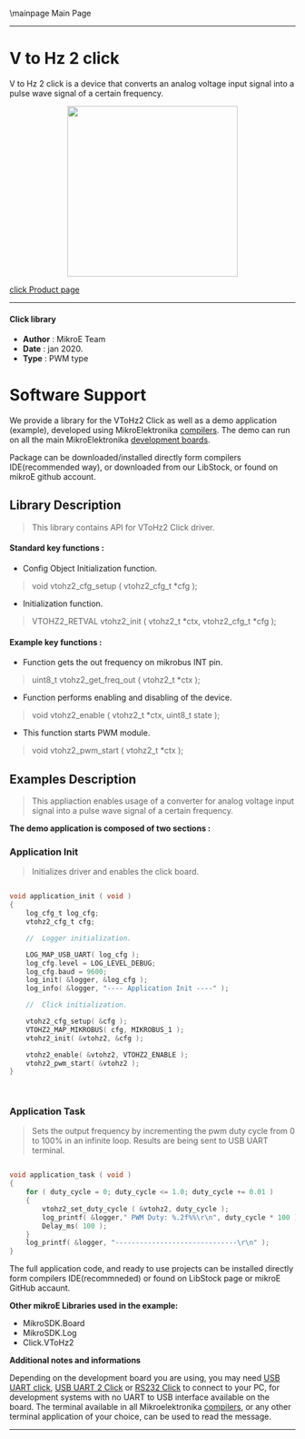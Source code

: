 \mainpage Main Page
 
---
# V to Hz 2 click

V to Hz 2 click is a device that converts an analog voltage input signal into a pulse wave signal of a certain frequency.

<p align="center">
  <img src="https://download.mikroe.com/images/click_for_ide/vtohz2_click.png" height=300px>
</p>

[click Product page](https://www.mikroe.com/v-to-hz-2-click)

---


#### Click library 

- **Author**        : MikroE Team
- **Date**          : jan 2020.
- **Type**          : PWM type


# Software Support

We provide a library for the VToHz2 Click 
as well as a demo application (example), developed using MikroElektronika 
[compilers](https://shop.mikroe.com/compilers). 
The demo can run on all the main MikroElektronika [development boards](https://shop.mikroe.com/development-boards).

Package can be downloaded/installed directly form compilers IDE(recommended way), or downloaded from our LibStock, or found on mikroE github account. 

## Library Description

> This library contains API for VToHz2 Click driver.

#### Standard key functions :

- Config Object Initialization function.
> void vtohz2_cfg_setup ( vtohz2_cfg_t *cfg ); 
 
- Initialization function.
> VTOHZ2_RETVAL vtohz2_init ( vtohz2_t *ctx, vtohz2_cfg_t *cfg );


#### Example key functions :

- Function gets the out frequency on mikrobus INT pin.
> uint8_t vtohz2_get_freq_out ( vtohz2_t *ctx );
 
- Function performs enabling and disabling of the device.
> void vtohz2_enable ( vtohz2_t *ctx, uint8_t state );

- This function starts PWM module.
> void vtohz2_pwm_start ( vtohz2_t *ctx );

## Examples Description

> This appliaction enables usage of a converter for analog voltage input signal into 
> a pulse wave signal of a certain frequency.

**The demo application is composed of two sections :**

### Application Init 

> Initializes driver and enables the click board.

```c

void application_init ( void )
{
    log_cfg_t log_cfg;
    vtohz2_cfg_t cfg;

    //  Logger initialization.

    LOG_MAP_USB_UART( log_cfg );
    log_cfg.level = LOG_LEVEL_DEBUG;
    log_cfg.baud = 9600;
    log_init( &logger, &log_cfg );
    log_info( &logger, "---- Application Init ----" );

    //  Click initialization.

    vtohz2_cfg_setup( &cfg );
    VTOHZ2_MAP_MIKROBUS( cfg, MIKROBUS_1 );
    vtohz2_init( &vtohz2, &cfg );

    vtohz2_enable( &vtohz2, VTOHZ2_ENABLE );
    vtohz2_pwm_start( &vtohz2 );
}

  
```

### Application Task

> Sets the output frequency by incrementing the pwm duty cycle from 0 to 100% in an infinite loop.
> Results are being sent to USB UART terminal.

```c

void application_task ( void )
{
    for ( duty_cycle = 0; duty_cycle <= 1.0; duty_cycle += 0.01 )
    {
        vtohz2_set_duty_cycle ( &vtohz2, duty_cycle );
        log_printf( &logger," PWM Duty: %.2f%%\r\n", duty_cycle * 100 );
        Delay_ms( 100 );
    }
    log_printf( &logger, "------------------------------\r\n" );
}

```

The full application code, and ready to use projects can be  installed directly form compilers IDE(recommneded) or found on LibStock page or mikroE GitHub accaunt.

**Other mikroE Libraries used in the example:** 

- MikroSDK.Board
- MikroSDK.Log
- Click.VToHz2

**Additional notes and informations**

Depending on the development board you are using, you may need 
[USB UART click](https://shop.mikroe.com/usb-uart-click), 
[USB UART 2 Click](https://shop.mikroe.com/usb-uart-2-click) or 
[RS232 Click](https://shop.mikroe.com/rs232-click) to connect to your PC, for 
development systems with no UART to USB interface available on the board. The 
terminal available in all Mikroelektronika 
[compilers](https://shop.mikroe.com/compilers), or any other terminal application 
of your choice, can be used to read the message.



---
